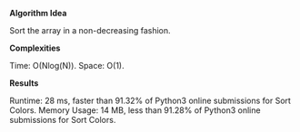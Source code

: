 **Algorithm Idea**

Sort the array in a non-decreasing fashion. 

**Complexities**

Time: O(Nlog(N)).
Space: O(1).

**Results**

Runtime: 28 ms, faster than 91.32% of Python3 online submissions for Sort Colors.
Memory Usage: 14 MB, less than 91.28% of Python3 online submissions for Sort Colors.
